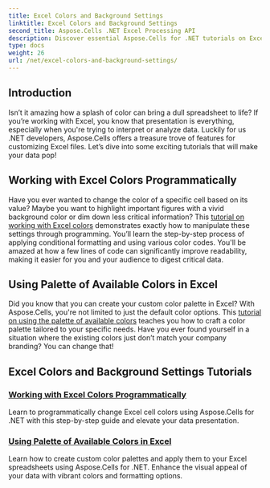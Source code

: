 ```yaml
---
title: Excel Colors and Background Settings
linktitle: Excel Colors and Background Settings
second_title: Aspose.Cells .NET Excel Processing API
description: Discover essential Aspose.Cells for .NET tutorials on Excel colors and background settings to optimize your data presentation and enhance visual appeal.
type: docs
weight: 26
url: /net/excel-colors-and-background-settings/
---
```

## Introduction

Isn’t it amazing how a splash of color can bring a dull spreadsheet to life? If you’re working with Excel, you know that presentation is everything, especially when you're trying to interpret or analyze data. Luckily for us .NET developers, Aspose.Cells offers a treasure trove of features for customizing Excel files. Let’s dive into some exciting tutorials that will make your data pop!

## Working with Excel Colors Programmatically

Have you ever wanted to change the color of a specific cell based on its value? Maybe you want to highlight important figures with a vivid background color or dim down less critical information? This [tutorial on working with Excel colors](./working-with-excel-colors/) demonstrates exactly how to manipulate these settings through programming. You’ll learn the step-by-step process of applying conditional formatting and using various color codes. You'll be amazed at how a few lines of code can significantly improve readability, making it easier for you and your audience to digest critical data.

## Using Palette of Available Colors in Excel

Did you know that you can create your custom color palette in Excel? With Aspose.Cells, you're not limited to just the default color options. This [tutorial on using the palette of available colors](./using-palette-of-available-colors/) teaches you how to craft a color palette tailored to your specific needs. Have you ever found yourself in a situation where the existing colors just don’t match your company branding? You can change that!

## Excel Colors and Background Settings Tutorials
### [Working with Excel Colors Programmatically](./working-with-excel-colors/)
Learn to programmatically change Excel cell colors using Aspose.Cells for .NET with this step-by-step guide and elevate your data presentation.
### [Using Palette of Available Colors in Excel](./using-palette-of-available-colors/)
Learn how to create custom color palettes and apply them to your Excel spreadsheets using Aspose.Cells for .NET. Enhance the visual appeal of your data with vibrant colors and formatting options.